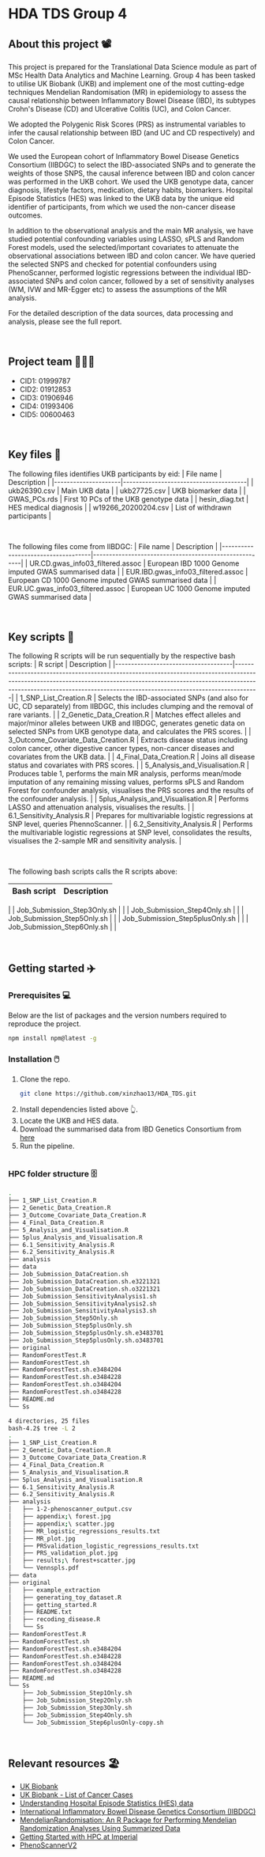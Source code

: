 # HDA TDS Group 4
## About this project 📽️

This project is prepared for the Translational Data Science module as part of MSc Health Data Analytics and Machine Learning. Group 4 has been tasked to utilise UK Biobank (UKB) and implement one of the most cutting-edge techniques Mendelian Randomisation (MR) in epidemiology to assess the causal relationship between Inflammatory Bowel Disease (IBD), its subtypes Crohn's Disease (CD) and Ulcerative Colitis (UC), and Colon Cancer. 

We adopted the Polygenic Risk Scores (PRS) as instrumental variables to infer the causal relationship between IBD (and UC and CD respectively) and Colon Cancer.

We used the European cohort of Inflammatory Bowel Disease Genetics Consortium (IIBDGC) to select the IBD-associated SNPs and to generate the weights of those SNPS, the causal inference between IBD and colon cancer was performed in the UKB cohort. We used the UKB genotype data, cancer diagnosis, lifestyle factors, medication, dietary habits, biomarkers. Hospital Episode Statistics (HES) was linked to the UKB data by the unique eid identifier of participants, from which we used the non-cancer disease outcomes.

In addition to the observational analysis and the main MR analysis, we have studied potential confounding variables using LASSO, sPLS and Random Forest models, used the selected/important covariates to attenuate the observational associations between IBD and colon cancer. We have queried the selected SNPS and checked for potential confounders using PhenoScanner, performed logistic regressions between the individual IBD-associated SNPs and colon cancer, followed by a set of sensitivity analyses (WM, IVW and MR-Egger etc) to assess the assumptions of the MR analysis.

For the detailed description of the data sources, data processing and analysis, please see the full report.

&nbsp;


## Project team 🧑‍🤝‍🧑

* CID1: 01999787
* CID2: 01912853
* CID3: 01906946
* CID4: 01993406
* CID5: 00600463 

&nbsp;


## Key files 📂

The following files identifies UKB participants by eid:
| File name           | Description                           |
|---------------------|---------------------------------------|
| ukb26390.csv        | Main UKB data                         |
| ukb27725.csv        | UKB biomarker data                    |
| GWAS_PCs.rds        | First 10 PCs of the UKB genotype data |
| hesin_diag.txt      | HES medical diagnosis                 |
| w19266_20200204.csv | List of withdrawn participants        |

&nbsp;

The following files come from IIBDGC:
| File name                          | Description                                           |
|------------------------------------|-------------------------------------------------------|
| UR.CD.gwas_info03_filtered.assoc   | European IBD 1000 Genome imputed GWAS summarised data |
| EUR.IBD.gwas_info03_filtered.assoc | European CD 1000 Genome imputed GWAS summarised data  |
| EUR.UC.gwas_info03_filtered.assoc  | European UC 1000 Genome imputed GWAS summarised data  |

&nbsp;


## Key scripts 📜

The following R scripts will be run sequentially by the respective bash scripts:
| R script                            | Description                                                                                                                                                                                                                                     |
|-------------------------------------|-------------------------------------------------------------------------------------------------------------------------------------------------------------------------------------------------------------------------------------------------|
| 1_SNP_List_Creation.R               | Selects the IBD-associated SNPs (and also for UC, CD separately) from IIBDGC, this includes clumping and the removal of rare variants.                                                                                                          |
| 2_Genetic_Data_Creation.R           | Matches effect alleles and major/minor alleles between UKB and IIBDGC, generates genetic data on selected SNPs from UKB genotype data, and calculates the PRS scores.                                                                           |
| 3_Outcome_Covariate_Data_Creation.R | Extracts disease status including colon cancer, other digestive cancer types, non-cancer diseases and covariates from the UKB data.                                                                                                             |
| 4_Final_Data_Creation.R             | Joins all disease status and covariates with PRS scores.                                                                                                                                                                                        |
| 5_Analysis_and_Visualisation.R      | Produces table 1, performs the main MR analysis, performs mean/mode imputation of any remaining missing values, performs sPLS and Random Forest for confounder analysis, visualises the PRS scores and the results of the confounder analysis. |
| 5plus_Analysis_and_Visualisation.R  | Performs LASSO and attenuation analysis, visualises the results.                                                                                                                                                                                |
| 6.1_Sensitivity_Analysis.R          | Prepares for multivariable logistic regressions at SNP level, queries PhennoScanner.                                                                                                                                                            |
| 6.2_Sensitivity_Analysis.R          | Performs the multivariable logistic regressions at SNP level, consolidates the results, visualises the 2-sample MR and sensitivity analysis.                                                                                                    |


&nbsp;

The following bash scripts calls the R scripts above:

| Bash script                     | Description |
|---------------------------------|-------------|
| 
| Job_Submission_Step3Only.sh     |             |
| Job_Submission_Step4Only.sh     |             |
| Job_Submission_Step5Only.sh     |             |
| Job_Submission_Step5plusOnly.sh |             |
| Job_Submission_Step6Only.sh     |             |


&nbsp;

## Getting started ✈️

### Prerequisites 💻

Below are the list of packages and the version numbers required to reproduce the project.

  ```sh
  npm install npm@latest -g
  ```

### Installation 🖱️

1. Clone the repo.
   ```sh
   git clone https://github.com/xinzhao13/HDA_TDS.git
   ```
2. Install dependencies listed above 👆.
3. Locate the UKB and HES data.
4. Download the summarised data from IBD Genetics Consortium from [here](https://www.ibdgenetics.org/downloads.html)
5. Run the pipeline.
    ```sh
    ````


### HPC folder structure 🗄️
```bash
.
├── 1_SNP_List_Creation.R
├── 2_Genetic_Data_Creation.R
├── 3_Outcome_Covariate_Data_Creation.R
├── 4_Final_Data_Creation.R
├── 5_Analysis_and_Visualisation.R
├── 5plus_Analysis_and_Visualisation.R
├── 6.1_Sensitivity_Analysis.R
├── 6.2_Sensitivity_Analysis.R
├── analysis
├── data
├── Job_Submission_DataCreation.sh
├── Job_Submission_DataCreation.sh.e3221321
├── Job_Submission_DataCreation.sh.o3221321
├── Job_Submission_SensitivityAnalysis1.sh
├── Job_Submission_SensitivityAnalysis2.sh
├── Job_Submission_SensitivityAnalysis3.sh
├── Job_Submission_Step5Only.sh
├── Job_Submission_Step5plusOnly.sh
├── Job_Submission_Step5plusOnly.sh.e3483701
├── Job_Submission_Step5plusOnly.sh.o3483701
├── original
├── RandomForestTest.R
├── RandomForestTest.sh
├── RandomForestTest.sh.e3484204
├── RandomForestTest.sh.e3484228
├── RandomForestTest.sh.o3484204
├── RandomForestTest.sh.o3484228
├── README.md
└── Ss

4 directories, 25 files
bash-4.2$ tree -L 2
.
├── 1_SNP_List_Creation.R
├── 2_Genetic_Data_Creation.R
├── 3_Outcome_Covariate_Data_Creation.R
├── 4_Final_Data_Creation.R
├── 5_Analysis_and_Visualisation.R
├── 5plus_Analysis_and_Visualisation.R
├── 6.1_Sensitivity_Analysis.R
├── 6.2_Sensitivity_Analysis.R
├── analysis
│   ├── 1-2-phenoscanner_output.csv
│   ├── appendix;\ forest.jpg
│   ├── appendix;\ scatter.jpg
│   ├── MR_logistic_regressions_results.txt
│   ├── MR_plot.jpg
│   ├── PRSvalidation_logistic_regressions_results.txt
│   ├── PRS_validation_plot.jpg
│   ├── results;\ forest+scatter.jpg
│   └── Vennspls.pdf
├── data
├── original
│   ├── example_extraction
│   ├── generating_toy_dataset.R
│   ├── getting_started.R
│   ├── README.txt
│   ├── recoding_disease.R
│   └── Ss
├── RandomForestTest.R
├── RandomForestTest.sh
├── RandomForestTest.sh.e3484204
├── RandomForestTest.sh.e3484228
├── RandomForestTest.sh.o3484204
├── RandomForestTest.sh.o3484228
├── README.md
└── Ss
    ├── Job_Submission_Step1Only.sh
    ├── Job_Submission_Step2Only.sh
    ├── Job_Submission_Step3Only.sh
    ├── Job_Submission_Step4Only.sh
    └── Job_Submission_Step6plusOnly-copy.sh
```

&nbsp;


## Relevant resources 🏖️

* [UK Biobank](https://www.ukbiobank.ac.uk/)
* [UK Biobank - List of Cancer Cases](https://biobank.ndph.ox.ac.uk/showcase/field.cgi?id=40006)
* [Understanding Hospital Episode Statistics (HES) data](https://biobank.ndph.ox.ac.uk/showcase/showcase/docs/HospitalEpisodeStatistics.pdf)
* [International Inflammatory Bowel Disease Genetics Consortium (IIBDGC)](https://www.ibdgenetics.org/)
* [MendelianRandomisation: An R Package for Performing Mendelian Randomization Analyses Using Summarized Data](https://cran.r-project.org/web/packages/MendelianRandomization/vignettes/Vignette_MR.pdf)
* [Getting Started with HPC at Imperial](https://www.imperial.ac.uk/admin-services/ict/self-service/research-support/rcs/support/getting-started/)
* [PhenoScannerV2](http://www.phenoscanner.medschl.cam.ac.uk/)
